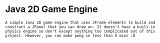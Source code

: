 # Java 2D Game Engine #

    A simple Java 2D game engine that uses JFrame elements to build and construct a JPanel that you can draw on. It doesn't have a built-in physics engine so don't except anything too complicated out of this project. However, you can make pong in less than 5 mins :D
